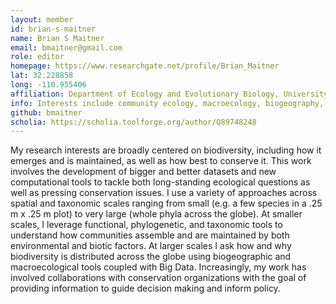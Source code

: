 ```yaml
---
layout: member
id: brian-s-maitner
name: Brian S Maitner
email: bmaitner@gmail.com
role: editor
homepage: https://www.researchgate.net/profile/Brian_Maitner
lat: 32.228858
long: -110.955406
affiliation: Department of Ecology and Evolutionary Biology, University of Arizona, Tucson, Arizona, USA
info: Interests include community ecology, macroecology, biogeography, community phylogenetics, and ecoinformatics.
github: bmaitner
scholia: https://scholia.toolforge.org/author/Q89748248
---
```



My research interests are broadly centered on biodiversity, including how it emerges and is maintained, as well as how best to conserve it.  This work involves the development of bigger and better datasets and new computational tools to tackle both long-standing ecological questions as well as pressing conservation issues. I use a variety of approaches across spatial and taxonomic scales ranging from small (e.g. a few species in a .25 m x .25 m plot) to very large (whole phyla across the globe). At smaller scales, I leverage functional, phylogenetic, and taxonomic tools to understand how communities assemble and are maintained by both environmental and biotic factors. At larger scales I ask how and why biodiversity is distributed across the globe using biogeographic and macroecological tools coupled with Big Data.  Increasingly, my work has involved collaborations with conservation organizations with the goal of providing information to guide decision making and inform policy.
